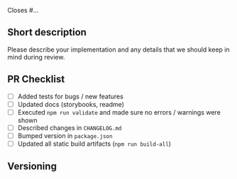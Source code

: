 <!--
Include a link to related issues, or more importantly, any issue this may close.
-->

Closes #...

## Short description

Please describe your implementation and any details that we should keep in mind during review.

## PR Checklist

<!--
Feel free to leave unchecked or remove the lines that are not applicable.
-->

-   [ ] Added tests for bugs / new features
-   [ ] Updated docs (storybooks, readme)
-   [ ] Executed `npm run validate` and made sure no errors / warnings were shown
-   [ ] Described changes in `CHANGELOG.md`
-   [ ] Bumped version in `package.json`
-   [ ] Updated all static build artifacts (`npm run build-all`)

## Versioning

<!--
Please state if this is a breaking change, a new feature, a bug fix, or if it
does not require a new version being published at all (e.g. README update, etc.)
-->
